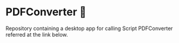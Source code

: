 # PDFConverter :page_facing_up:

Repository containing a desktop app for calling Script PDFConverter referred at the link below.
